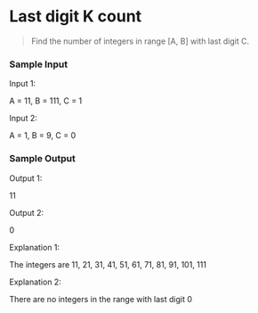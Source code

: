 # Last digit K count

> Find the number of integers in range [A, B] with last digit C.

### Sample Input
Input 1:

A = 11, B = 111, C = 1

Input 2:

A = 1, B = 9, C = 0

### Sample Output

Output 1:

11

Output 2:

0

Explanation 1:

The integers are 11, 21, 31, 41, 51, 61, 71, 81, 91, 101, 111

Explanation 2:


There are no integers in the range with last digit 0
